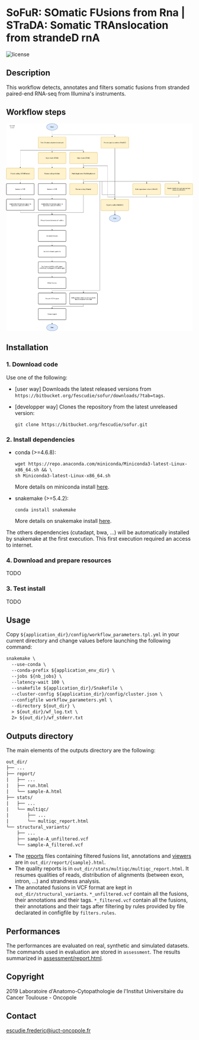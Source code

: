 # SoFuR: SOmatic FUsions from Rna | STraDA: Somatic TRAnslocation from strandeD rnA

![license](https://img.shields.io/badge/license-GPLv3-blue)

## Description
This workflow detects, annotates and filters somatic fusions from stranded
paired-end RNA-seq from Illumina's instruments.

## Workflow steps
![workflow](doc/img/workflow.png)

## Installation
### 1. Download code
Use one of the following:

* [user way] Downloads the latest released versions from
`https://bitbucket.org/fescudie/sofur/downloads/?tab=tags`.
* [developper way] Clones the repository from the latest unreleased version:

      git clone https://bitbucket.org/fescudie/sofur.git

### 2. Install dependencies
* conda (>=4.6.8):

      wget https://repo.anaconda.com/miniconda/Miniconda3-latest-Linux-x86_64.sh && \
      sh Miniconda3-latest-Linux-x86_64.sh

  More details on miniconda install [here](https://docs.conda.io/en/latest/miniconda.html).

* snakemake (>=5.4.2):

      conda install snakemake

  More details on snakemake install [here](https://snakemake.readthedocs.io/en/stable/getting_started/installation.html).

The others dependencies (cutadapt, bwa, ...) will be automatically installed by
snakemake at the first execution. This first execution required an access to
internet.

### 4. Download and prepare resources
TODO

### 3. Test install
TODO

## Usage
Copy `${application_dir}/config/workflow_parameters.tpl.yml` in your current
directory and change values before launching the following command:

    snakemake \
      --use-conda \
      --conda-prefix ${application_env_dir} \
      --jobs ${nb_jobs} \
      --latency-wait 100 \
      --snakefile ${application_dir}/Snakefile \
      --cluster-config ${application_dir}/config/cluster.json \
      --configfile workflow_parameters.yml \
      --directory ${out_dir} \
      > ${out_dir}/wf_log.txt \
      2> ${out_dir}/wf_stderr.txt

## Outputs directory
The main elements of the outputs directory are the following:

    out_dir/
    ├── ...
    ├── report/
    |   ├── ...
    |   ├── run.html
    |   └── sample-A.html
    ├── stats/
    |   ├── ...
    |   └── multiqc/
    |       ├── ...
    |       └── multiqc_report.html
    └── structural_variants/
        ├── ...
        ├── sample-A_unfiltered.vcf
        └── sample-A_filtered.vcf

* The [reports](doc/img/example_EWSR1_FLI1.png) files containing filtered fusions
list, annotations and [viewers](doc/img/example_breakend_viewer.png) are in
`out_dir/report/{sample}.html`.
* The quality reports is in `out_dir/stats/multiqc/multiqc_report.html`. It
resumes qualities of reads, distribution of alignments (between exon, intron,
...) and strandness analysis.
* The annotated fusions in VCF format are kept in `out_dir/structural_variants`.
`*_unfiltered.vcf` contain all the fusions, their annotations and their tags.
`*_filtered.vcf` contain all the fusions, their annotations and their tags after
filtering by rules provided by file declarated in configfile by `filters.rules`.

## Performances
The performances are evaluated on real, synthetic and simulated datasets. The
commands used in evaluation are stored in `assessment`. The results summarized
in [assessment/report.html](assessment/report.html).

## Copyright
2019 Laboratoire d'Anatomo-Cytopathologie de l'Institut Universitaire du Cancer
Toulouse - Oncopole

## Contact
escudie.frederic@iuct-oncopole.fr
